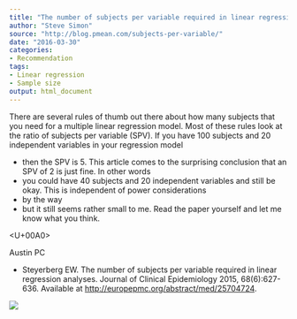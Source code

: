 ```yaml
---
title: "The number of subjects per variable required in linear regression analyses"
author: "Steve Simon"
source: "http://blog.pmean.com/subjects-per-variable/"
date: "2016-03-30"
categories:
- Recommendation
tags:
- Linear regression
- Sample size
output: html_document
---
```


There are several rules of thumb out there about how many subjects that
you need for a multiple linear regression model. Most of these rules
look at the ratio of subjects per variable (SPV). If you have 100
subjects and 20 independent variables in your regression model
- then the
SPV is 5. This article comes to the surprising conclusion that an SPV of
2 is just fine. In other words
- you could have 40 subjects and 20
independent variables and still be okay. This is independent of power
considerations
- by the way
- but it still seems rather small to me. Read
the paper yourself and let me know what you think.

<!---More--->

<U+00A0>

Austin PC 
- Steyerberg EW. The number of subjects per variable required
in linear regression analyses. Journal of Clinical Epidemiology 2015,
68(6):627-636. Available at
<http://europepmc.org/abstract/med/25704724>.

![](http://www.pmean.com/new-images/16/subjects-per-variable01.png)




